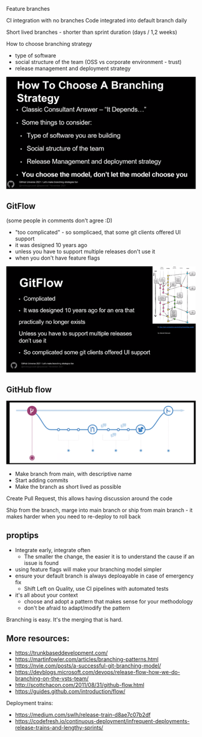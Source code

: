 Feature branches

CI integration with no branches
Code integrated into default branch daily

Short lived branches - shorter than sprint duration (days / 1,2 weeks)

How to choose branching strategy

- type of software
- social structure of the team (OSS vs corporate environment - trust)
- release management and deployment strategy

![picture 1](../images/f0b4f3c20ecd341173ed5841be44ff8d5fe675a9906dab2c10fc4643ea0afc88.png)

## GitFlow

(some people in comments don't agree :D)

- "too complicated" - so somplicaed, that some git clients offered UI support
- it was designed 10 years ago
- unless you have to support multiple releases don't use it
- when you don't have feature flags

![picture 2](../images/90946cf55fea5ada0761ead3c2fa40e191b0e5f1196b2deee8617690295a4c45.png)

## GitHub flow

![picture 3](../images/cb7bc487592bbe0a743cc50029bee1148e4668a85993e0abcd6dbe8a57a7198c.png)

- Make branch from main, with descriptive name
- Start adding commits
- Make the branch as short lived as possible

Create Pull Request, this allows having discussion around the code

Ship from the branch, marge into main branch
or ship from main branch - it makes harder when you need to re-deploy to roll back

## proptips

- Integrate early, integrate often
  - The smaller the change, the easier it is to understand the cause if an issue is found
- using feature flags will make your branching model simpler
- ensure your default branch is always deploayable in case of emergency fix
  - Shift Left on Quality, use CI pipelines with automated tests
- it's all about your context
  - choose and adopt a pattern that makes sense for your methodology
  - don't be afraid to adapt/modify the pattern

Branching is easy. It's the merging that is hard.

## More resources:

- https://trunkbaseddevelopment.com/
- https://martinfowler.com/articles/branching-patterns.html
- https://nvie.com/posts/a-successful-git-branching-model/
- https://devblogs.microsoft.com/devops/release-flow-how-we-do-branching-on-the-vsts-team/
- http://scottchacon.com/2011/08/31/github-flow.html
- https://guides.github.com/introduction/flow/

Deployment trains:

- https://medium.com/swlh/release-train-d8ae7c07b2df
- https://codefresh.io/continuous-deployment/infrequent-deployments-release-trains-and-lengthy-sprints/
